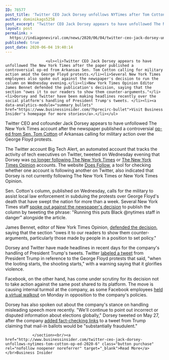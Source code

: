 ```yaml
---
ID: 78577
post_title: 'Twitter CEO Jack Dorsey unfollows NYTimes after Tom Cotton op-ed &#8211; Business Insider'
author: dominikags5258
post_excerpt: "Twitter CEO Jack Dorsey appears to have unfollowed The New York Times after the paper published a controversial op-ed from Arkansas Sen. Tom Cotton calling for military action amid the George Floyd protests.Several New York Times employees also spoke out against the newspaper's decision to run the column on Wednesday evening.New York Times Opinion Editor&hellip;"
layout: post
permalink: >
  https://indiagoneviral.com/news/2020/06/04/twitter-ceo-jack-dorsey-unfollows-nytimes-after-tom-cotton-op-ed-business-insider/78577/dominikags5258/
published: true
post_date: 2020-06-04 19:40:14
---
```

<section data-post-type="post" data-track-content=""><div data-piano-inline-content-wrapper="" id="piano-inline-content-wrapper">

                      <ul><li>Twitter CEO Jack Dorsey appears to have unfollowed The New York Times after the paper published a controversial op-ed from Arkansas Sen. Tom Cotton calling for military action amid the George Floyd protests.</li><li>Several New York Times employees also spoke out against the newspaper's decision to run the column on Wednesday evening.</li><li>New York Times Opinion Editor James Bennet defended the publication's decision, saying that the section "owes it to our readers to show them counter-arguments."</li><li>Dorsey and Twitter have been making headlines recently over the social platform's handling of President Trump's tweets. </li><li><a data-analytics-module="summary_bullets" href="https://www.businessinsider.com/?hprecirc-bullet">Visit Business Insider's homepage for more stories</a>.</li></ul>


<p>Twitter CEO and cofounder Jack Dorsey appears to have unfollowed The New York Times account after the newspaper published a controversial <a data-analytics-module="body_link" href="https://www.nytimes.com/2020/06/03/opinion/tom-cotton-protests-military.html">op-ed from Sen. Tom Cotton</a> of Arkansas calling for military action over the George Floyd protests.</p><p>The Twitter account Big Tech Alert, an automated account that tracks the activity of tech executives on Twitter, tweeted on Wednesday evening that Dorsey was <a data-analytics-module="body_link" href="https://twitter.com/BigTechAlert/status/1268370405561073665">no longer following The New York Times</a> or <a data-analytics-module="body_link" href="https://twitter.com/BigTechAlert/status/1268370404084715524">The New York Times Opinion</a> accounts. The website <a data-analytics-module="body_link" href="https://doesfollow.com/">Does Follow</a>, a tool for checking whether one account is following another on Twitter, also indicated that Dorsey is not currently following The New York Times or New York Times Opinion.</p><p>Sen. Cotton's column, published on Wednesday, calls for the military to assist local law enforcement in subduing the protests over George Floyd's death that have swept the nation for more than a week. Several New York Times staff <a data-analytics-module="body_link" href="https://www.businessinsider.com/nyt-staff-publication-op-ed-calling-military-protests-2020-6">spoke out against the newspaper's decision</a> to publish the column by tweeting the phrase: "Running this puts Black @nytimes staff in danger" alongside the article.</p><p>James Bennet, editor of New York Times Opinion, <a data-analytics-module="body_link" href="https://twitter.com/JBennet/status/1268328282715492358">defended the decision</a>, saying that the section "owes it to our readers to show them counter-arguments, particularly those made by people in a position to set policy."</p>



<p>Dorsey and Twitter have made headlines in recent days for the company's handling of President Trump's tweets. Twitter <a data-analytics-module="body_link" href="https://www.businessinsider.com/twitter-warning-trump-tweet-george-floyd-glorifying-violence-2020-5">labeled a tweet</a> from President Trump in reference to the George Floyd protests that said, "when the looting starts, the shooting starts," with a warning saying that it glorifies violence.</p><p>Facebook, on the other hand, has come under scrutiny for its decision not to take action against the same post shared to its platform. The move is causing internal turmoil at the company, as some Facebook employees <a data-analytics-module="body_link" href="https://www.businessinsider.com/facebook-employee-virtual-walkout-protest-trump-post-minneapolis-twitter-violence-2020-6">held a virtual walkout</a> on Monday in opposition to the company's policies. </p><p>Dorsey has also spoken out about the company's stance on handling misleading speech more recently. "We'll continue to point out incorrect or disputed information about elections globally," Dorsey tweeted on May 27, after the company <a data-analytics-module="body_link" href="https://www.businessinsider.com/twitter-fact-checks-false-trump-tweets-mail-in-voting-2020-5?r=US&IR=T">added fact-checking links</a> to a tweet from Trump claiming that mail-in ballots would be "substantially fraudulent."</p>
                  </div>


                </section><br/><a href="http://www.businessinsider.com/twitter-ceo-jack-dorsey-unfollows-nytimes-tom-cotton-op-ed-2020-6" class="button purchase" rel="nofollow noopener noreferrer" target="_blank">Read More</a></br>Business Insider